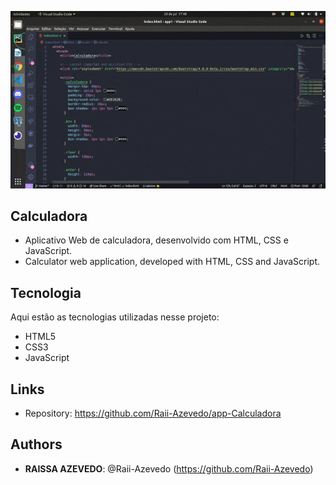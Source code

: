 ![Calculadora](https://github.com/Raii-Azevedo/app-Calculadora/blob/master/Calculadora.gif)
 
## Calculadora
 - Aplicativo Web de calculadora, desenvolvido com HTML, CSS e JavaScript.
 - Calculator web application, developed with HTML, CSS and JavaScript.

## Tecnologia
 
Aqui estão as tecnologias utilizadas nesse projeto:
 
- HTML5
- CSS3
- JavaScript

 
## Links
 
  - Repository: https://github.com/Raii-Azevedo/app-Calculadora

 
## Authors
 
* **RAISSA AZEVEDO**: @Raii-Azevedo (https://github.com/Raii-Azevedo)
 
 

